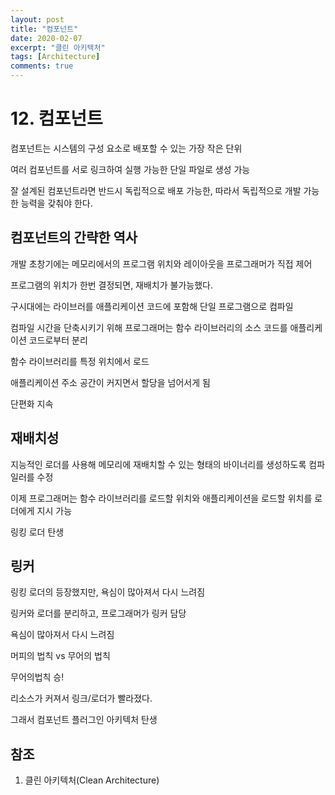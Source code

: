 ```yaml
---
layout: post
title: "컴포넌트"
date: 2020-02-07
excerpt: "클린 아키텍처"
tags: [Architecture]
comments: true
---
```


# 12. 컴포넌트

컴포넌트는 시스템의 구성 요소로 배포할 수 있는 가장 작은 단위

여러 컴포넌트를 서로 링크하여 실행 가능한 단일 파일로 생성 가능

잘 설계된 컴포넌트라면 반드시 독립적으로 배포 가능한, 따라서 독립적으로 개발 가능한 능력을 갖춰야 한다.

## 컴포넌트의 간략한 역사

개발 초창기에는 메모리에서의 프로그램 위치와 레이아웃을 프로그래머가 직접 제어

프로그램의 위치가 한번 결정되면, 재배치가 불가능했다.

구시대에는 라이브러를 애플리케이션 코드에 포함해 단일 프로그램으로 컴파일

컴파일 시간을 단축시키기 위해 프로그래머는 함수 라이브러리의 소스 코드를 애플리케이션 코드로부터 분리

함수 라이브러리를 특정 위치에서 로드

애플리케이션 주소 공간이 커지면서 할당을 넘어서게 됨

단편화 지속

## 재배치성

지능적인 로더를 사용해 메모리에 재배치할 수 있는 형태의 바이너리를 생성하도록 컴파일러를 수정

이제 프로그래머는 함수 라이브러리를 로드할 위치와 애플리케이션을 로드할 위치를 로더에게 지시 가능

링킹 로더 탄생

## 링커

링킹 로더의 등장했지만, 욕심이 많아져서 다시 느려짐

링커와 로더를 분리하고, 프로그래머가 링커 담당

욕심이 많아져서 다시 느려짐

머피의 법칙 vs 무어의 법칙

무어의법칙 승!

리소스가 커져서 링크/로더가 빨라졌다.

그래서 컴포넌트 플러그인 아키텍처 탄생

## 참조

1. 클린 아키텍처(Clean Architecture)

